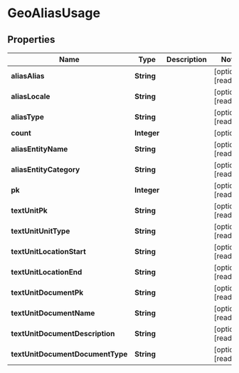 

# GeoAliasUsage


## Properties

Name | Type | Description | Notes
------------ | ------------- | ------------- | -------------
**aliasAlias** | **String** |  |  [optional] [readonly]
**aliasLocale** | **String** |  |  [optional] [readonly]
**aliasType** | **String** |  |  [optional] [readonly]
**count** | **Integer** |  |  [optional]
**aliasEntityName** | **String** |  |  [optional] [readonly]
**aliasEntityCategory** | **String** |  |  [optional] [readonly]
**pk** | **Integer** |  |  [optional] [readonly]
**textUnitPk** | **String** |  |  [optional] [readonly]
**textUnitUnitType** | **String** |  |  [optional] [readonly]
**textUnitLocationStart** | **String** |  |  [optional] [readonly]
**textUnitLocationEnd** | **String** |  |  [optional] [readonly]
**textUnitDocumentPk** | **String** |  |  [optional] [readonly]
**textUnitDocumentName** | **String** |  |  [optional] [readonly]
**textUnitDocumentDescription** | **String** |  |  [optional] [readonly]
**textUnitDocumentDocumentType** | **String** |  |  [optional] [readonly]



